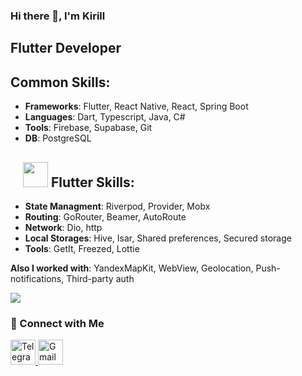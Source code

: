 ### Hi there 👋, I'm Kirill

## Flutter Developer

## Common Skills:

- **Frameworks**: Flutter, React Native, React, Spring Boot
- **Languages**: Dart, Typescript, Java, C#
- **Tools**: Firebase, Supabase, Git
- **DB**: PostgreSQL

<h2 vertical-align="text-top" >
  <span style="margin-left: 20px">
    <img  width="40px" height="40px" src="https://img.icons8.com/?size=100&id=7I3BjCqe9rjG&format=png&color=000000"/>
  </span>
  Flutter Skills:
</h2> 

- **State Managment**: Riverpod, Provider, Mobx
- **Routing**: GoRouter, Beamer, AutoRoute
- **Network**: Dio, http
- **Local Storages**: Hive, Isar, Shared preferences, Secured storage
- **Tools**: GetIt, Freezed, Lottie

**Also I worked with**: YandexMapKit, WebView, Geolocation, Push-notifications, Third-party auth

![](http://github-profile-summary-cards.vercel.app/api/cards/most-commit-language?username=Kirrilll&theme=default)

### 🤝 Connect with Me
<div align='left'>
  <a href="https://t.me/OboWun" >
    <img width="40px" height="40px" src="https://img.icons8.com/?size=100&id=MIMjVKoXINIT&format=png&color=000000" alt="Telegram"/>
  </a>
  <a href="mailto:k.larionov.02@gmail.com">
    <img width="40px" height="40px" src="https://img.icons8.com/?size=100&id=P7UIlhbpWzZm&format=png&color=000000" alt="Gmail"/>
  </a>
</div>
<!--
**Kirrilll/Kirrilll** is a ✨ _special_ ✨ repository because its `README.md` (this file) appears on your GitHub profile.
